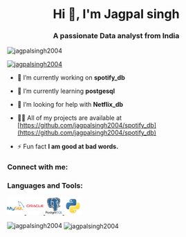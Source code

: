 <h1 align="center">Hi 👋, I'm Jagpal singh</h1>
<h3 align="center">A passionate Data analyst from India</h3>

<p align="left"> <img src="https://komarev.com/ghpvc/?username=jagpalsingh2004&label=Profile%20views&color=0e75b6&style=flat" alt="jagpalsingh2004" /> </p>

<p align="left"> <a href="https://github.com/ryo-ma/github-profile-trophy"><img src="https://github-profile-trophy.vercel.app/?username=jagpalsingh2004" alt="jagpalsingh2004" /></a> </p>

- 🔭 I’m currently working on **spotify_db**

- 🌱 I’m currently learning **postgesql**

- 🤝 I’m looking for help with **Netflix_db**

- 👨‍💻 All of my projects are available at [https://github.com/jagpalsingh2004/spotify_db](https://github.com/jagpalsingh2004/spotify_db)

- ⚡ Fun fact **I am good at bad words.**

<h3 align="left">Connect with me:</h3>
<p align="left">
</p>

<h3 align="left">Languages and Tools:</h3>
<p align="left"> <a href="https://www.mysql.com/" target="_blank" rel="noreferrer"> <img src="https://raw.githubusercontent.com/devicons/devicon/master/icons/mysql/mysql-original-wordmark.svg" alt="mysql" width="40" height="40"/> </a> <a href="https://www.oracle.com/" target="_blank" rel="noreferrer"> <img src="https://raw.githubusercontent.com/devicons/devicon/master/icons/oracle/oracle-original.svg" alt="oracle" width="40" height="40"/> </a> <a href="https://www.postgresql.org" target="_blank" rel="noreferrer"> <img src="https://raw.githubusercontent.com/devicons/devicon/master/icons/postgresql/postgresql-original-wordmark.svg" alt="postgresql" width="40" height="40"/> </a> <a href="https://www.python.org" target="_blank" rel="noreferrer"> <img src="https://raw.githubusercontent.com/devicons/devicon/master/icons/python/python-original.svg" alt="python" width="40" height="40"/> </a> </p>

<p><img align="left" src="https://github-readme-stats.vercel.app/api/top-langs?username=jagpalsingh2004&show_icons=true&locale=en&layout=compact" alt="jagpalsingh2004" /></p>

<p>&nbsp;<img align="center" src="https://github-readme-stats.vercel.app/api?username=jagpalsingh2004&show_icons=true&locale=en" alt="jagpalsingh2004" /></p>
